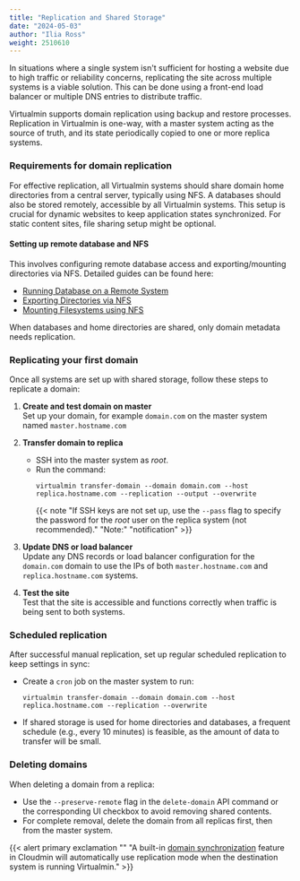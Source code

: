 ```yaml
---
title: "Replication and Shared Storage"
date: "2024-05-03"
author: "Ilia Ross"
weight: 2510610
---
```


In situations where a single system isn't sufficient for hosting a website due to high traffic or reliability concerns, replicating the site across multiple systems is a viable solution. This can be done using a front-end load balancer or multiple DNS entries to distribute traffic.

Virtualmin supports domain replication using backup and restore processes. Replication in Virtualmin is one-way, with a master system acting as the source of truth, and its state periodically copied to one or more replica systems.

### Requirements for domain replication

For effective replication, all Virtualmin systems should share domain home directories from a central server, typically using NFS. A databases should also be stored remotely, accessible by all Virtualmin systems. This setup is crucial for dynamic websites to keep application states synchronized. For static content sites, file sharing setup might be optional.

#### Setting up remote database and NFS  
This involves configuring remote database access and exporting/mounting directories via NFS. Detailed guides can be found here:
   - [Running Database on a Remote System](/docs/server-components/running-database-on-a-remote-system)
   - [Exporting Directories via NFS](https://webmin.com/docs/modules/nfs-exports)
   - [Mounting Filesystems using NFS](https://webmin.com/docs/modules/disk-and-network-filesystems)

When databases and home directories are shared, only domain metadata needs replication.

### Replicating your first domain

Once all systems are set up with shared storage, follow these steps to replicate a domain:

1. **Create and test domain on master**  
    Set up your domain, for example `domain.com` on the master system named `master.hostname.com`

2. **Transfer domain to replica**
   - SSH into the master system as _root_.
   - Run the command:
     ```test
     virtualmin transfer-domain --domain domain.com --host replica.hostname.com --replication --output --overwrite
     ```
     {{< note "If SSH keys are not set up, use the `--pass` flag to specify the password for the _root_ user on the replica system (not recommended)." "Note:" "notification" >}}

3. **Update DNS or load balancer**  
    Update any DNS records or load balancer configuration for the `domain.com` domain to use the IPs of both `master.hostname.com` and `replica.hostname.com` systems.

4. **Test the site**  
    Test that the site is accessible and functions correctly when traffic is being sent to both systems.

### Scheduled replication

After successful manual replication, set up regular scheduled replication to keep settings in sync:

- Create a `cron` job on the master system to run:
  ```text
  virtualmin transfer-domain --domain domain.com --host replica.hostname.com --replication --overwrite
  ```
- If shared storage is used for home directories and databases, a frequent schedule (e.g., every 10 minutes) is feasible, as the amount of data to transfer will be small.

### Deleting domains

When deleting a domain from a replica:

- Use the `--preserve-remote` flag in the `delete-domain` API command or the corresponding UI checkbox to avoid removing shared contents.
- For complete removal, delete the domain from all replicas first, then from the master system.

{{< alert primary exclamation "" "A built-in [domain synchronization](https://archive.virtualmin.com/documentation/cloudmin/vm/vsync) feature in Cloudmin will automatically use replication mode when the destination system is running Virtualmin." >}}
